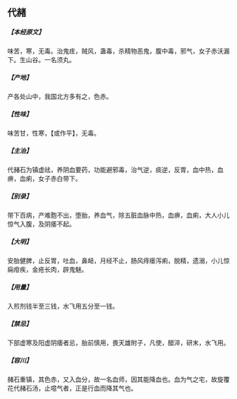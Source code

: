 ## 代赭

##### 【本经原文】
味苦，寒，无毒。治鬼疰，贼风，蛊毒，杀精物恶鬼，腹中毒，邪气，女子赤沃漏下。生山谷。一名须丸。
##### 【产地】
产各处山中，我国北方多有之，色赤。
##### 【性味】
味苦甘，性寒，【或作平】，无毒。
##### 【主治】
代赭石为镇虚祛，养阴血要药，功能避邪毒，治气逆，痰逆，反胃，血中热，血痹，血痢，女子赤白带下。
##### 【别录】
带下百病，产难胞不出，堕胎，养血气，除五脏血脉中热，血痹，血痢，大人小儿惊气入腹，及阴痿不起。
##### 【大明】
安胎健脾，止反胃，吐血，鼻衄，月经不止，肠风痔瘘泻痢，脱精，遗溺，小儿惊痫疳疾，金疮长肉，辟鬼魅。
##### 【用量】
入煎剂钱半至三钱，水飞用五分至一钱。
##### 【禁忌】
下部虚寒及阳虚阴痿者忌，胎前慎用，畏天雄附子，凡使，醋淬，研末，水飞用。
##### 【容川】
赭石重镇，其色赤，又入血分，故一名血师，因其能降血也。血为气之宅，故旋覆花代赭石汤，止噫气者，正是行血而降其气也。